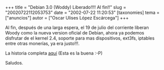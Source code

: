 +++
title = "Debian 3.0 (Woddy) Liberado!!!! Al fin!!"
slug = "20020722112053753"
date = "2002-07-22 11:20:53"
[taxonomies]
tema = ["anuncios"]
autor = ["Oscar Ulises López Escárcega"]
+++

Al fin, después de una larga espera, el 19 de julio del corriente
liberan Woody como la nueva version oficial de Debian, ahora ya podemos
disfrutar de el kernel 2.4, soporte para mas dispositivos, ext3fs,
iptables entre otras monerías, ya era justo!!!.

La historia completa [aquí](http://www.debian.org/News/2002/20020719)
(Esta es la buena :-P)

Saludos.

